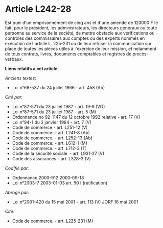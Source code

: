 # Article L242-28

Est puni d'un emprisonnement de cinq ans et d'une amende de 120000 F le fait, pour le président, les administrateurs, les
directeurs généraux ou toute personne au service de la société, de mettre obstacle aux vérifications ou contrôles des
commissaires aux comptes ou des experts nommés en exécution de l'article L. 225-231 ou de leur refuser la communication sur
place de toutes les pièces utiles à l'exercice de leur mission, et notamment de tous contrats, livres, documents comptables
et registres de procès-verbaux.

**Liens relatifs à cet article**

_Anciens textes_:

  - Loi n°66-537 du 24 juillet 1966 - art. 458 (Ab)

_Cité par_:

  - Loi n°87-571 du 23 juillet 1987 - art. 19-9 (VD)
  - Loi n°87-571 du 23 juillet 1987 - art. 5 (M)
  - Ordonnance no 92-1147 du 12 octobre 1992 relative  - art. 17 (V)
  - Loi n°94-1 du 3 janvier 1994 - art. 7 (V)
  - Code de commerce - art. L251-12 (V)
  - Code de commerce. - art. L241-8 (Ab)
  - Code de commerce. - art. L252-13 (Ab)
  - Code de commerce. - art. L612-1 (M)
  - Code de commerce. - art. L712-3 (T)
  - Code de la sécurité sociale. - art. L931-27 (V)
  - Code des assurances - art. L328-3 (V)

_Codifié par_:

  - Ordonnance 2000-912 2000-09-18
  - Loi n°2003-7 2003-01-03 art. 50 I (ratification)

_Abrogé par_:

  - Loi n°2001-420 du 15 mai 2001 - art. 113 (V) JORF 16 mai 2001

_Cite_:

  - Code de commerce. - art. L225-231 (M)
